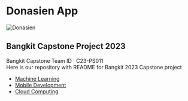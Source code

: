 # Donasien App

![Donasien](https://i.ibb.co/pJbsp2S/Cover-Donasien.png)

## Bangkit Capstone Project 2023

Bangkit Capstone Team ID : C23-PS011 <br>
Here is our repository with README for Bangkit 2023 Capstone project

- [Machine Learning](https://github.com/Donasien/Machine_learning#bangkit-capstone-project-2023)
- [Mobile Development](https://github.com/Donasien/Mobile-Development#bangkit-capstone-project-2023)
- [Cloud Computing](https://github.com/Donasien/backend#donasien-app---cloud-computing)
